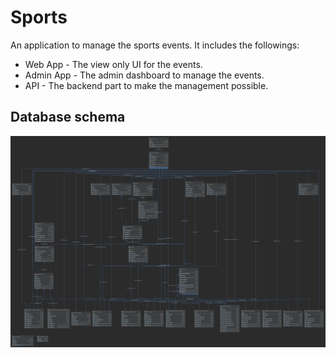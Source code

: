 # Sports

An application to manage the sports events. It includes the followings:

* Web App - The view only UI for the events.
* Admin App - The admin dashboard to manage the events.
* API - The backend part to make the management possible.

## Database schema

![database schema](./docs/schema.png)
